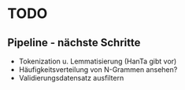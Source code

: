 # TODO

## Pipeline - nächste Schritte
* Tokenization u. Lemmatisierung (HanTa gibt vor)
* Häufigkeitsverteilung von N-Grammen ansehen?
* Validierungsdatensatz ausfiltern